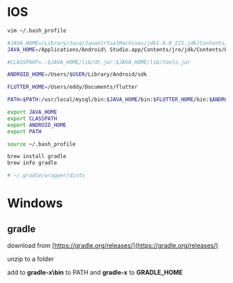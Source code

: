# IOS

```bash
vim ~/.bash_profile

#JAVA_HOME=/Library/Java/JavaVirtualMachines/jdk1.8.0_221.jdk/Contents/Home
JAVA_HOME=/Applications/Android\ Studio.app/Contents/jre/jdk/Contents/Home

#CLASSPAHT=.:$JAVA_HOME/lib/dt.jar:$JAVA_HOME/lib/tools.jar

ANDROID_HOME=/Users/$USER/Library/Android/sdk

FLUTTER_HOME=/Users/eddy/Documents/flutter

PATH=$PATH:/usr/local/mysql/bin:$JAVA_HOME/bin:$FLUTTER_HOME/bin:$ANDROID_HOME:$ANDROID_HOME/tools:$ANDROID_HOME/platform-tools:$ANDROID_HOME/tools/bin

export JAVA_HOME
export CLASSPATH
export ANDROID_HOME
export PATH

source ~/.bash_profile

brew install gradle
brew info gradle

# ~/.gradle/wrapper/dists
```



# Windows

## gradle

download from [https://gradle.org/releases/](https://gradle.org/releases/)

unzip to a folder

add to **gradle-x\bin** to PATH and **gradle-x** to **GRADLE_HOME**

